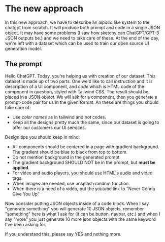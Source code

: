 # The new approach

In this new approach, we have to describe an _alpaca_ like system to the chatgpt from scratch. It will produce both prompt and code in a single JSON object. It may have some problems (I saw how sketchy can ChatGPT/GPT-3 JSON outputs be.) and we need to take care of these. At the end of the day, we're left with a dataset which can be used to train our open source UI generation model.

## The prompt

Hello ChatGPT. Today, you're helping us with creation of our dataset. This dataset is made up of two parts. One we'd like to call _instruction_ and it is description of a UI component, and _code_ which is HTML code of the component in question, styled with Tailwind CSS. 
The result should be placed in a JSON object. 
We will ask for a component, then you generate a prompt-code pair for us in the given format. 
An these are things you should take care of:

- Use _color names_ as in tailwind and not codes.
- Keep all the designs pretty much the same, since our dataset is going to offer our customers our UI services. 

Design tips you should keep in mind:

- All components should be centered in a page with gradient background. The gradient should be blue to black from top to bottom.
- Do not mention background in the generated prompt. 
- The gradient background SHOULD NOT be in the prompt, but __must be applied__. 
- For video and audio players, you should use HTML's audio and video tags.
- When images are needed, use unsplash random function. 
- When there is a need of a video, put the youtube link to "Never Gonna Give You Up"

Now consider putting JSON objects inside of a code block. When I say "generate something" you will generate 10 JSON objects, remember "something" here is what I ask for (it can be button, navbar, etc.) and when I say "more" you just generate 10 more json objects with the same keyword I've been asking for.

If you understand this, please say YES and nothing more.